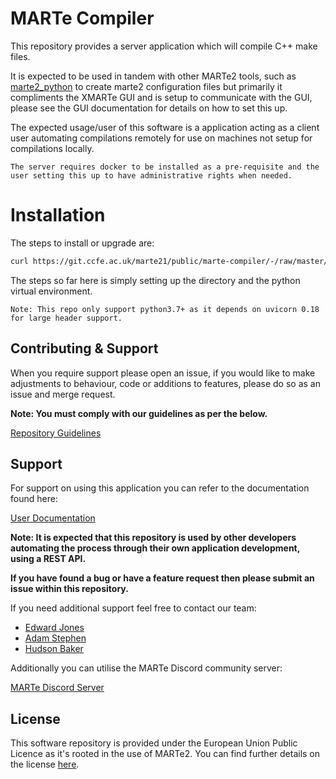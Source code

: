 # MARTe Compiler

This repository provides a server application which will compile C++ make files.

It is expected to be used in tandem with other MARTe2 tools, such as [marte2_python](https://github.com/ukaea/MARTe2-python) to create marte2 configuration files but primarily it compliments the XMARTe GUI and is setup to communicate with the GUI, please see the GUI documentation for details on how to set this up.

The expected usage/user of this software is a application acting as a client user automating compilations remotely for use on machines not setup for compilations locally.

``The server requires docker to be installed as a pre-requisite and the user setting this up to have administrative rights when needed.``

# Installation

The steps to install or upgrade are:

``` bash
curl https://git.ccfe.ac.uk/marte21/public/marte-compiler/-/raw/master/install.sh?inline=false | sudo bash
```

The steps so far here is simply setting up the directory and the python virtual environment.

`` Note: This repo only support python3.7+ as it depends on uvicorn 0.18 for large header support. ``

## Contributing & Support

When you require support please open an issue, if you would like to make adjustments to behaviour, code or additions to features, please do so as an issue and merge request.

**Note: You must comply with our guidelines as per the below.**

[Repository Guidelines](./Guidelines.md)

## Support

For support on using this application you can refer to the documentation found here:

[User Documentation](http://marte21.gitpages.ccfe.ac.uk/public/marte-compiler)

**Note: It is expected that this repository is used by other developers automating the process through their own application development, using a REST API.**

**If you have found a bug or have a feature request then please submit an issue within this repository.**

If you need additional support feel free to contact our team:

- [Edward Jones](mailto:edward.jones1@ukaea.uk)
- [Adam Stephen](mailto:adam.stephen@ukaea.uk)
- [Hudson Baker](mailto:hudson.baker@ukaea.uk)

Additionally you can utilise the MARTe Discord community server:

[MARTe Discord Server](https://discord.gg/anSXWtnprW)

## License

This software repository is provided under the European Union Public Licence as it's rooted in the use of MARTe2. You can find further details on the license [here](https://interoperable-europe.ec.europa.eu/collection/eupl/eupl-text-eupl-12).